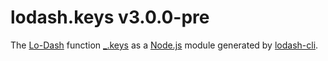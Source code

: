 # lodash.keys v3.0.0-pre

The [Lo-Dash](https://lodash.com/) function [_.keys](http://lodash.com/docs#keys) as a [Node.js](http://nodejs.org/) module generated by [lodash-cli](https://www.npmjs.com/package/lodash-cli).
